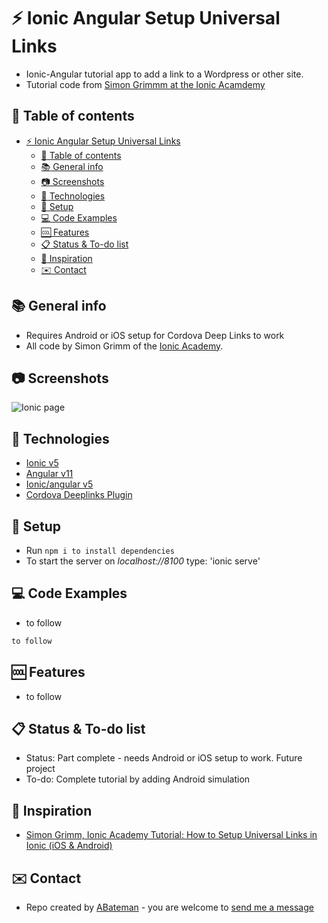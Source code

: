 # :zap: Ionic Angular Setup Universal Links

* Ionic-Angular tutorial app to add a link to a Wordpress or other site.
* Tutorial code from [Simon Grimmm at the Ionic Acamdemy](https://www.youtube.com/user/saimon1924)

## :page_facing_up: Table of contents

* [:zap: Ionic Angular Setup Universal Links](#zap-ionic-angular-setup-universal-links)
  * [:page_facing_up: Table of contents](#page_facing_up-table-of-contents)
  * [:books: General info](#books-general-info)
  * [:camera: Screenshots](#camera-screenshots)
  * [:signal_strength: Technologies](#signal_strength-technologies)
  * [:floppy_disk: Setup](#floppy_disk-setup)
  * [:computer: Code Examples](#computer-code-examples)
  * [:cool: Features](#cool-features)
  * [:clipboard: Status & To-do list](#clipboard-status--to-do-list)
  * [:clap: Inspiration](#clap-inspiration)
  * [:envelope: Contact](#envelope-contact)

## :books: General info

* Requires Android or iOS setup for Cordova Deep Links to work
* All code by Simon Grimm of the [Ionic Academy](https://ionicacademy.com/).

## :camera: Screenshots

![Ionic page](./img/.png)

## :signal_strength: Technologies

* [Ionic v5](https://ionicframework.com/)
* [Angular v11](https://angular.io/)
* [Ionic/angular v5](https://www.npmjs.com/package/@ionic/angular)
* [Cordova Deeplinks Plugin](https://www.npmjs.com/package/cordova-plugin-deeplinks)

## :floppy_disk: Setup

* Run `npm i to install dependencies`
* To start the server on _localhost://8100_ type: 'ionic serve'

## :computer: Code Examples

* to follow

```typescript
to follow
```

## :cool: Features

* to follow

## :clipboard: Status & To-do list

* Status: Part complete - needs Android or iOS setup to work. Future project
* To-do: Complete tutorial by adding Android simulation

## :clap: Inspiration

* [Simon Grimm, Ionic Academy Tutorial: How to Setup Universal Links in Ionic (iOS & Android)](https://www.youtube.com/watch?v=DG7TMredeUs&t=3s)

## :envelope: Contact

* Repo created by [ABateman](https://www.andrewbateman.org) - you are welcome to [send me a message](https://andrewbateman.org/contact)
